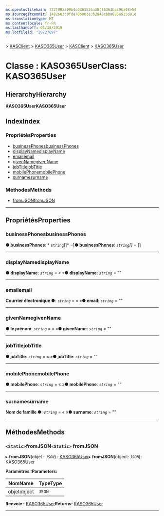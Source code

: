 ```yaml
---
ms.openlocfilehash: 772f983399b4c0361536a38ff5363bac9ba08e54
ms.sourcegitcommit: 1482683c0fde70600ce3b2948cbba8856935d91e
ms.translationtype: MT
ms.contentlocale: fr-FR
ms.lasthandoff: 01/18/2019
ms.locfileid: "28727897"
---
```

<span data-ttu-id="93319-101">[](../README.md) > [KASClient](../modules/kasclient.md) > [KASO365User](../classes/kasclient.kaso365user.md)</span><span class="sxs-lookup"><span data-stu-id="93319-101">[](../README.md) > [KASClient](../modules/kasclient.md) > [KASO365User](../classes/kasclient.kaso365user.md)</span></span>

# <a name="class-kaso365user"></a><span data-ttu-id="93319-102">Classe : KASO365User</span><span class="sxs-lookup"><span data-stu-id="93319-102">Class: KASO365User</span></span>

## <a name="hierarchy"></a><span data-ttu-id="93319-103">Hierarchy</span><span class="sxs-lookup"><span data-stu-id="93319-103">Hierarchy</span></span>

<span data-ttu-id="93319-104">**KASO365User**</span><span class="sxs-lookup"><span data-stu-id="93319-104">**KASO365User**</span></span>

## <a name="index"></a><span data-ttu-id="93319-105">Index</span><span class="sxs-lookup"><span data-stu-id="93319-105">Index</span></span>

### <a name="properties"></a><span data-ttu-id="93319-106">Propriétés</span><span class="sxs-lookup"><span data-stu-id="93319-106">Properties</span></span>

* [<span data-ttu-id="93319-107">businessPhones</span><span class="sxs-lookup"><span data-stu-id="93319-107">businessPhones</span></span>](kasclient.kaso365user.md#businessphones)
* [<span data-ttu-id="93319-108">displayName</span><span class="sxs-lookup"><span data-stu-id="93319-108">displayName</span></span>](kasclient.kaso365user.md#displayname)
* [<span data-ttu-id="93319-109">email</span><span class="sxs-lookup"><span data-stu-id="93319-109">email</span></span>](kasclient.kaso365user.md#email)
* [<span data-ttu-id="93319-110">givenName</span><span class="sxs-lookup"><span data-stu-id="93319-110">givenName</span></span>](kasclient.kaso365user.md#givenname)
* [<span data-ttu-id="93319-111">jobTitle</span><span class="sxs-lookup"><span data-stu-id="93319-111">jobTitle</span></span>](kasclient.kaso365user.md#jobtitle)
* [<span data-ttu-id="93319-112">mobilePhone</span><span class="sxs-lookup"><span data-stu-id="93319-112">mobilePhone</span></span>](kasclient.kaso365user.md#mobilephone)
* [<span data-ttu-id="93319-113">surname</span><span class="sxs-lookup"><span data-stu-id="93319-113">surname</span></span>](kasclient.kaso365user.md#surname)
### <a name="methods"></a><span data-ttu-id="93319-114">Méthodes</span><span class="sxs-lookup"><span data-stu-id="93319-114">Methods</span></span>

* [<span data-ttu-id="93319-115">fromJSON</span><span class="sxs-lookup"><span data-stu-id="93319-115">fromJSON</span></span>](kasclient.kaso365user.md#fromjson)

---

## <a name="properties"></a><span data-ttu-id="93319-116">Propriétés</span><span class="sxs-lookup"><span data-stu-id="93319-116">Properties</span></span>

<a id="businessphones"></a>

###  <a name="businessphones"></a><span data-ttu-id="93319-117">businessPhones</span><span class="sxs-lookup"><span data-stu-id="93319-117">businessPhones</span></span>

<span data-ttu-id="93319-118">**● businessPhones**: \* `string`[]\* =]</span><span class="sxs-lookup"><span data-stu-id="93319-118">**● businessPhones**: *`string`[]* =  []</span></span>

___

<a id="displayname"></a>

###  <a name="displayname"></a><span data-ttu-id="93319-119">displayName</span><span class="sxs-lookup"><span data-stu-id="93319-119">displayName</span></span>

<span data-ttu-id="93319-120">**● displayName**: *`string`* = « »</span><span class="sxs-lookup"><span data-stu-id="93319-120">**● displayName**: *`string`* = ""</span></span>

___

<a id="email"></a>

###  <a name="email"></a><span data-ttu-id="93319-121">email</span><span class="sxs-lookup"><span data-stu-id="93319-121">email</span></span>

<span data-ttu-id="93319-122">**Courrier électronique ●**: *`string`* = « »</span><span class="sxs-lookup"><span data-stu-id="93319-122">**● email**: *`string`* = ""</span></span>

___

<a id="givenname"></a>

###  <a name="givenname"></a><span data-ttu-id="93319-123">givenName</span><span class="sxs-lookup"><span data-stu-id="93319-123">givenName</span></span>

<span data-ttu-id="93319-124">**● le prénom**: *`string`* = « »</span><span class="sxs-lookup"><span data-stu-id="93319-124">**● givenName**: *`string`* = ""</span></span>

___

<a id="jobtitle"></a>

###  <a name="jobtitle"></a><span data-ttu-id="93319-125">jobTitle</span><span class="sxs-lookup"><span data-stu-id="93319-125">jobTitle</span></span>

<span data-ttu-id="93319-126">**● jobTitle**: *`string`* = « »</span><span class="sxs-lookup"><span data-stu-id="93319-126">**● jobTitle**: *`string`* = ""</span></span>

___

<a id="mobilephone"></a>

###  <a name="mobilephone"></a><span data-ttu-id="93319-127">mobilePhone</span><span class="sxs-lookup"><span data-stu-id="93319-127">mobilePhone</span></span>

<span data-ttu-id="93319-128">**● mobilePhone**: *`string`* = « »</span><span class="sxs-lookup"><span data-stu-id="93319-128">**● mobilePhone**: *`string`* = ""</span></span>

___

<a id="surname"></a>

###  <a name="surname"></a><span data-ttu-id="93319-129">surname</span><span class="sxs-lookup"><span data-stu-id="93319-129">surname</span></span>

<span data-ttu-id="93319-130">**Nom de famille ●**: *`string`* = « »</span><span class="sxs-lookup"><span data-stu-id="93319-130">**● surname**: *`string`* = ""</span></span>

___

## <a name="methods"></a><span data-ttu-id="93319-131">Méthodes</span><span class="sxs-lookup"><span data-stu-id="93319-131">Methods</span></span>

<a id="fromjson"></a>

### <a name="static-fromjson"></a><span data-ttu-id="93319-132">`<Static>`fromJSON</span><span class="sxs-lookup"><span data-stu-id="93319-132">`<Static>` fromJSON</span></span>

<span data-ttu-id="93319-133">▸ **fromJSON**(objet : *`JSON`*) : [KASO365User](kasclient.kaso365user.md)</span><span class="sxs-lookup"><span data-stu-id="93319-133">▸ **fromJSON**(object: *`JSON`*): [KASO365User](kasclient.kaso365user.md)</span></span>

<span data-ttu-id="93319-134">**Paramètres :**</span><span class="sxs-lookup"><span data-stu-id="93319-134">**Parameters:**</span></span>

| <span data-ttu-id="93319-135">Nom</span><span class="sxs-lookup"><span data-stu-id="93319-135">Name</span></span> | <span data-ttu-id="93319-136">Type</span><span class="sxs-lookup"><span data-stu-id="93319-136">Type</span></span> |
| ------ | ------ |
| <span data-ttu-id="93319-137">objet</span><span class="sxs-lookup"><span data-stu-id="93319-137">object</span></span> | `JSON` |

<span data-ttu-id="93319-138">**Renvoie :** [KASO365User](kasclient.kaso365user.md)</span><span class="sxs-lookup"><span data-stu-id="93319-138">**Returns:** [KASO365User](kasclient.kaso365user.md)</span></span>

___

